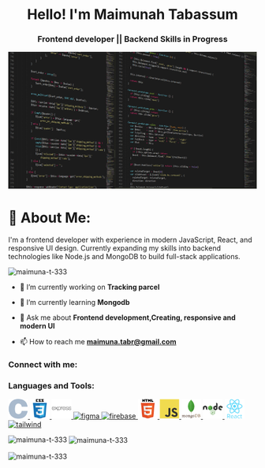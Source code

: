 <h1 align="center">Hello! I'm Maimunah Tabassum</h1>
<h3 align="center">Frontend developer || Backend Skills in Progress</h3>

<img src="https://github.com/maimuna-t-333/maimuna-t-333/blob/main/programming-1873854_1280.png">

# 💫 About Me:
I'm a frontend developer with experience in modern JavaScript, React, and responsive UI design. Currently expanding my skills into backend technologies like Node.js and MongoDB to build full-stack applications.

<p align="left"> <img src="https://komarev.com/ghpvc/?username=maimuna-t-333&label=Profile%20views&color=0e75b6&style=flat" alt="maimuna-t-333" /> </p>

- 🔭 I’m currently working on **Tracking parcel**

- 🌱 I’m currently learning **Mongodb**

- 💬 Ask me about **Frontend development,Creating, responsive and modern UI**

- 📫 How to reach me **maimuna.tabr@gmail.com**

<h3 align="left">Connect with me:</h3>
<p align="left">
</p>

<h3 align="left">Languages and Tools:</h3>
<p align="left"> <a href="https://www.cprogramming.com/" target="_blank" rel="noreferrer"> <img src="https://raw.githubusercontent.com/devicons/devicon/master/icons/c/c-original.svg" alt="c" width="40" height="40"/> </a> <a href="https://www.w3schools.com/css/" target="_blank" rel="noreferrer"> <img src="https://raw.githubusercontent.com/devicons/devicon/master/icons/css3/css3-original-wordmark.svg" alt="css3" width="40" height="40"/> </a> <a href="https://expressjs.com" target="_blank" rel="noreferrer"> <img src="https://raw.githubusercontent.com/devicons/devicon/master/icons/express/express-original-wordmark.svg" alt="express" width="40" height="40"/> </a> <a href="https://www.figma.com/" target="_blank" rel="noreferrer"> <img src="https://www.vectorlogo.zone/logos/figma/figma-icon.svg" alt="figma" width="40" height="40"/> </a> <a href="https://firebase.google.com/" target="_blank" rel="noreferrer"> <img src="https://www.vectorlogo.zone/logos/firebase/firebase-icon.svg" alt="firebase" width="40" height="40"/> </a> <a href="https://www.w3.org/html/" target="_blank" rel="noreferrer"> <img src="https://raw.githubusercontent.com/devicons/devicon/master/icons/html5/html5-original-wordmark.svg" alt="html5" width="40" height="40"/> </a> <a href="https://developer.mozilla.org/en-US/docs/Web/JavaScript" target="_blank" rel="noreferrer"> <img src="https://raw.githubusercontent.com/devicons/devicon/master/icons/javascript/javascript-original.svg" alt="javascript" width="40" height="40"/> </a> <a href="https://www.mongodb.com/" target="_blank" rel="noreferrer"> <img src="https://raw.githubusercontent.com/devicons/devicon/master/icons/mongodb/mongodb-original-wordmark.svg" alt="mongodb" width="40" height="40"/> </a> <a href="https://nodejs.org" target="_blank" rel="noreferrer"> <img src="https://raw.githubusercontent.com/devicons/devicon/master/icons/nodejs/nodejs-original-wordmark.svg" alt="nodejs" width="40" height="40"/> </a> <a href="https://reactjs.org/" target="_blank" rel="noreferrer"> <img src="https://raw.githubusercontent.com/devicons/devicon/master/icons/react/react-original-wordmark.svg" alt="react" width="40" height="40"/> </a> <a href="https://tailwindcss.com/" target="_blank" rel="noreferrer"> <img src="https://www.vectorlogo.zone/logos/tailwindcss/tailwindcss-icon.svg" alt="tailwind" width="40" height="40"/> </a> </p>

<p><img align="left" src="https://github-readme-stats.vercel.app/api/top-langs?username=maimuna-t-333&show_icons=true&locale=en&layout=compact" alt="maimuna-t-333" /></p>

<p>&nbsp;<img align="center" src="https://github-readme-stats.vercel.app/api?username=maimuna-t-333&show_icons=true&locale=en" alt="maimuna-t-333" /></p>

<p><img align="center" src="https://github-readme-streak-stats.herokuapp.com/?user=maimuna-t-333&" alt="maimuna-t-333" /></p>

<!--
**maimuna-t-333/maimuna-t-333** is a ✨ _special_ ✨ repository because its `README.md` (this file) appears on your GitHub profile.

Here are some ideas to get you started:

- 🔭 I’m currently working on ...
- 🌱 I’m currently learning ...
- 👯 I’m looking to collaborate on ...
- 🤔 I’m looking for help with ...
- 💬 Ask me about ...
- 📫 How to reach me: ...
- 😄 Pronouns: ...
- ⚡ Fun fact: ...
-->
